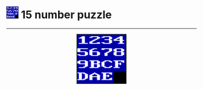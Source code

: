 # <img src="./preview.gif" height="32rem"> 15 number puzzle

-----

<center>

![](./preview.gif)

</center>
